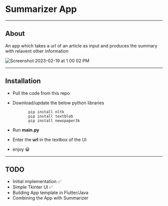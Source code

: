 # Summarizer App
---
## About 
An app which takes a url of an article as input and produces the summary with relavent other information

![Screenshot 2023-02-19 at 1 00 02 PM](https://user-images.githubusercontent.com/90405823/219935163-43983b9f-7dd0-4cfb-a3d8-62403239e3a4.jpg)

---
## Installation

* Pull the code from this repo
* Download/update the below python libraries

             pip install nltk
             pip install textblob
             pip install newspaper3k
             
* Run **main.py**
* Enter the **url** in the textbox of the UI
* enjoy 😀

---
## TODO

* Initial implementation ✅
* Simple Tkinter UI ✅
* Building App template in Flutter/Java
* Combining the App with Summarizer
